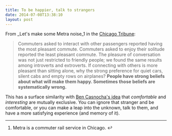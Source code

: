 ```yaml
---
title: To be happier, talk to strangers
date: 2014-07-08T13:38:10
layout: post
---
```


From _Let's make some Metra noise_1 in the [Chicago Tribune](http://articles.chicagotribune.com/2011-06-03/opinion/ct-perspec-0605-metra-20110603_1_commuters-quiet-cars-metra-reports):

> Commuters asked to interact with other passengers reported having the most pleasant commute. Commuters asked to enjoy their solitude reported the least pleasant commute. The pleasure of conversation was not just restricted to friendly people; we found the same results among introverts and extroverts. If connecting with others is more pleasant than sitting alone, why the strong preference for quiet cars, silent cabs and empty rows on airplanes? **People have strong beliefs about what will make them happy. Sometimes those beliefs are systematically wrong.**

This has a surface similarity with [Ben Casnocha's idea](http://casnocha.com/2013/08/would-you-rather-enjoy-today-or-have-great-memories-tomorrow-and-forever.html) that _comfortable_ and _interesting_ are mutually exclusive. You can ignore that stranger and be comfortable, or you can make a leap into the unknown, talk to them, and have a more satisfying experience (and memory of it).

* * *

  1. Metra is a commuter rail service in Chicago. ↩
